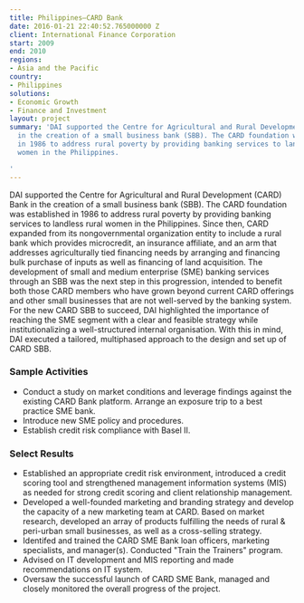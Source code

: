 ```yaml
---
title: Philippines—CARD Bank
date: 2016-01-21 22:40:52.765000000 Z
client: International Finance Corporation
start: 2009
end: 2010
regions:
- Asia and the Pacific
country:
- Philippines
solutions:
- Economic Growth
- Finance and Investment
layout: project
summary: 'DAI supported the Centre for Agricultural and Rural Development (CARD) Bank
  in the creation of a small business bank (SBB). The CARD foundation was established
  in 1986 to address rural poverty by providing banking services to landless rural
  women in the Philippines.

'
---
```


DAI supported the Centre for Agricultural and Rural Development (CARD) Bank in the creation of a small business bank (SBB). The CARD foundation was established in 1986 to address rural poverty by providing banking services to landless rural women in the Philippines. Since then, CARD expanded from its nongovernmental organization entity to include a rural bank which provides microcredit, an insurance affiliate, and an arm that addresses agriculturally tied financing needs by arranging and financing bulk purchase of inputs as well as financing of land acquisition. The development of small and medium enterprise (SME) banking services through an SBB was the next step in this progression, intended to benefit both those CARD members who have grown beyond current CARD offerings and other small businesses that are not well-served by the banking system. For the new CARD SBB to succeed, DAI highlighted the importance of reaching the SME segment with a clear and feasible strategy while institutionalizing a well-structured internal organisation. With this in mind, DAI executed a tailored, multiphased approach to the design and set up of CARD SBB.

###  Sample Activities

* Conduct a study on market conditions and leverage findings against the existing CARD Bank platform. Arrange an exposure trip to a best practice SME bank.
* Introduce new SME policy and procedures.
* Establish credit risk compliance with Basel II.

###  Select Results

* Established an appropriate credit risk environment, introduced a credit scoring tool and strengthened management information systems (MIS) as needed for strong credit scoring and client relationship management.
* Developed a well-founded marketing and branding strategy and develop the capacity of a new marketing team at CARD. Based on market research, developed an array of products fulfilling the needs of rural & peri-urban small businesses, as well as a cross-selling strategy.
* Identifed and trained the CARD SME Bank loan officers, marketing specialists, and manager(s). Conducted "Train the Trainers" program.
* Advised on IT development and MIS reporting and made recommendations on IT system.
* Oversaw the successful launch of CARD SME Bank, managed and closely monitored the overall progress of the project.
